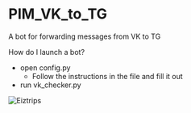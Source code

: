# PIM_VK_to_TG
A bot for forwarding messages from VK to TG

How do I launch a bot?
  - open config.py
     - Follow the instructions in the file and fill it out
  - run vk_checker.py

![Eiztrips](https://github.com/user-attachments/assets/abd529fd-02f4-4ff8-8c4f-f638c30ccd4b)
